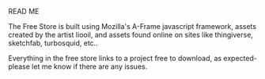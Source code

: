 READ ME



The Free Store is built using Mozilla's A-Frame javascript framework, assets created by the artist liooil, and assets found online on sites like thingiverse, sketchfab, turbosquid, etc.. 

Everything in the free store links to a project free to download, as expected- please let me know if there are any issues.